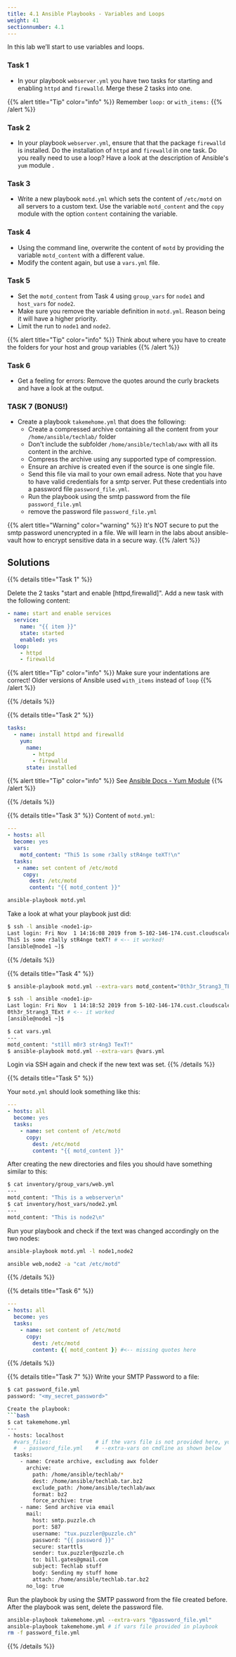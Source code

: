 ```yaml
---
title: 4.1 Ansible Playbooks - Variables and Loops
weight: 41
sectionnumber: 4.1
---
```


In this lab we’ll start to use variables and loops.

### Task 1

* In your playbook `webserver.yml` you have two tasks for starting and enabling `httpd` and `firewalld`. Merge these 2 tasks into one.

{{% alert title="Tip" color="info" %}}
Remember `loop:` or `with_items:`
{{% /alert %}}

### Task 2

* In your playbook `webserver.yml`, ensure that that the package `firewalld` is installed. Do the installation of `httpd` and `firewalld` in one task. Do you really need to use a loop? Have a look at the description of Ansible's `yum` module .

### Task 3

* Write a new playbook `motd.yml` which sets the content of `/etc/motd` on all servers to a custom text. Use the variable `motd_content` and the `copy` module with the option `content` containing the variable.

### Task 4

* Using the command line, overwrite the content of `motd` by providing the variable `motd_content` with a different value.
* Modify the content again, but use a `vars.yml` file.

### Task 5

* Set the `motd_content` from Task 4 using `group_vars` for `node1` and `host_vars` for `node2`.
* Make sure you remove the variable definition in `motd.yml`. Reason being it will have a higher priority.
* Limit the run to `node1` and `node2`.

{{% alert title="Tip" color="info" %}}
  Think about where you have to create the folders for your host and group variables
{{% /alert %}}

### Task 6

* Get a feeling for errors: Remove the quotes around the curly brackets and have a look at the output.

### TASK 7 (BONUS!)

* Create a playbook `takemehome.yml` that does the following:
  * Create a compressed archive containing all the content from your `/home/ansible/techlab/` folder
  * Don't include the subfolder `/home/ansible/techlab/awx` with all its content in the archive.
  * Compress the archive using any supported type of compression.
  * Ensure an archive is created even if the source is one single file.
  * Send this file via mail to your own email adress. Note that you have to have valid credentials for a smtp server. Put these credentials into a password file `password_file.yml`.
  * Run the playbook using the smtp password from the file `password_file.yml`
  * remove the password file `password_file.yml`

{{% alert title="Warning" color="warning" %}}
It's NOT secure to put the smtp password unencrypted in a file. We will learn in the labs about ansible-vault how to encrypt sensitive data in a secure way.
{{% /alert %}}

## Solutions

{{% details title="Task 1" %}}

Delete the 2 tasks "start and enable \[httpd,firewalld\]". Add a new task with the following content:
```yaml
- name: start and enable services
  service:
    name: "{{ item }}"
    state: started
    enabled: yes
  loop:
    - httpd
    - firewalld
```

{{% alert title="Tip" color="info" %}}
Make sure your indentations are correct!
Older versions of Ansible used `with_items` instead of `loop`
{{% /alert %}}

{{% /details %}}

{{% details title="Task 2" %}}
```yaml
tasks:
  - name: install httpd and firewalld
    yum:
      name:
        - httpd
        - firewalld
      state: installed
```

{{% alert title="Tip" color="info" %}}
See [Ansible Docs - Yum Module](https://docs.ansible.com/ansible/latest/modules/yum_module.html#yum-module)
{{% /alert %}}

{{% /details %}}


{{% details title="Task 3" %}}
Content of `motd.yml`:

```yaml
---
- hosts: all
  become: yes
  vars:
    motd_content: "Thi5 1s some r3ally stR4nge teXT!\n"
  tasks:
   - name: set content of /etc/motd
     copy:
       dest: /etc/motd
       content: "{{ motd_content }}"
```
```bash
ansible-playbook motd.yml
```

Take a look at what your playbook just did:

```bash
$ ssh -l ansible <node1-ip>
Last login: Fri Nov  1 14:16:08 2019 from 5-102-146-174.cust.cloudscale.ch
Thi5 1s some r3ally stR4nge teXT! # <-- it worked!
[ansible@node1 ~]$
```
{{% /details %}}

{{% details title="Task 4" %}}

```bash
$ ansible-playbook motd.yml --extra-vars motd_content="0th3r_5trang3_TExt"

$ ssh -l ansible <node1-ip>
Last login: Fri Nov  1 14:18:52 2019 from 5-102-146-174.cust.cloudscale.ch
0th3r_5trang3_TExt # <-- it worked
[ansible@node1 ~]$
```

```bash
$ cat vars.yml
---
motd_content: "st1ll m0r3 str4ng3 TexT!"
$ ansible-playbook motd.yml --extra-vars @vars.yml
```

Login via SSH again and check if the new text was set.
{{% /details %}}

{{% details title="Task 5" %}}

Your `motd.yml` should look something like this:

```yaml
---
- hosts: all
  become: yes
  tasks:
    - name: set content of /etc/motd
      copy:
        dest: /etc/motd
        content: "{{ motd_content }}"
```

After creating the new directories and files you should have something similar to this:

```bash
$ cat inventory/group_vars/web.yml
---
motd_content: "This is a webserver\n"
$ cat inventory/host_vars/node2.yml
---
motd_content: "This is node2\n"
```

Run your playbook and check if the text was changed accordingly on the two nodes:

```bash
ansible-playbook motd.yml -l node1,node2

ansible web,node2 -a "cat /etc/motd"
```
{{% /details %}}

{{% details title="Task 6" %}}
```yaml
---
- hosts: all
  become: yes
  tasks:
    - name: set content of /etc/motd
      copy:
        dest: /etc/motd
        content: {{ motd_content }} #<-- missing quotes here
```
{{% /details %}}

{{% details title="Task 7" %}}
Write your SMTP Password to a file:
```bash
$ cat password_file.yml
password: "<my_secret_password>"

Create the playbook:
```bash
$ cat takemehome.yml
---
- hosts: localhost
  #vars_files:              # if the vars file is not provided here, you'll have to use it with
  #  - password_file.yml    # --extra-vars on cmdline as shown below
  tasks:
    - name: Create archive, excluding awx folder
      archive:
        path: /home/ansible/techlab/*
        dest: /home/ansible/techlab.tar.bz2
        exclude_path: /home/ansible/techlab/awx
        format: bz2
        force_archive: true
    - name: Send archive via email
      mail:
        host: smtp.puzzle.ch
        port: 587
        username: "tux.puzzler@puzzle.ch"
        password: "{{ password }}"
        secure: starttls
        sender: tux.puzzler@puzzle.ch
        to: bill.gates@gmail.com
        subject: Techlab stuff
        body: Sending my stuff home
        attach: /home/ansible/techlab.tar.bz2
      no_log: true
```
Run the playbook by using the SMTP password from the file created before. After the playbook was sent, delete the password file.
```bash
ansible-playbook takemehome.yml --extra-vars "@password_file.yml"
ansible-playbook takemehome.yml # if vars file provided in playbook
rm -f password_file.yml
```
{{% /details %}}
